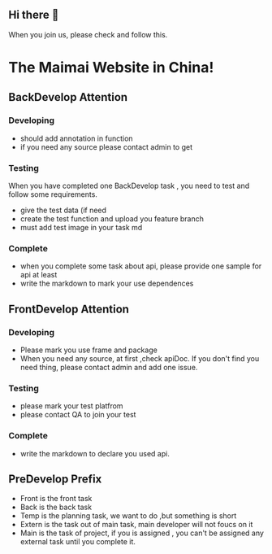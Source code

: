 ## Hi there 👋

When you join us, please check and follow this.
# The Maimai Website in China!


## BackDevelop Attention 
### Developing
- should add annotation in function
- if you need any source please contact admin to get 
### Testing
When you have completed one BackDevelop task , you need to test and follow some requirements.
- give the test data (if need
- create the test function and upload you feature branch
- must add test image in your task md
### Complete
- when you complete some task about api, please provide one sample for api at least
- write the markdown to mark your use dependences


## FrontDevelop Attention
### Developing
- Please mark you use frame and package
- When you need any source, at first ,check apiDoc. If you don't find you need thing, please contact admin and add one issue.
### Testing
- please mark your test platfrom
- please contact QA to join your test
### Complete
- write the markdown to declare you used api.


## PreDevelop Prefix 
- Front is the front task
- Back is the back task
- Temp is the planning task, we want to do ,but something is short
- Extern is the task out of main task, main developer will not foucs on it
- Main is the task of project, if you is assigned , you can't be assigned any external task until you complete it.
